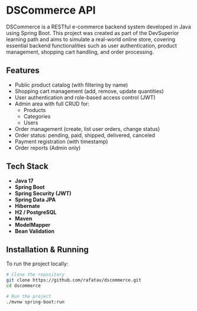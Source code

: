 # DSCommerce API

DSCommerce is a RESTful e-commerce backend system developed in Java using Spring Boot. This project was created as part of the DevSuperior learning path and aims to simulate a real-world online store, covering essential backend functionalities such as user authentication, product management, shopping cart handling, and order processing.

## Features

- Public product catalog (with filtering by name)
- Shopping cart management (add, remove, update quantities)
- User authentication and role-based access control (JWT)
- Admin area with full CRUD for:
  - Products
  - Categories
  - Users
- Order management (create, list user orders, change status)
- Order status: pending, paid, shipped, delivered, canceled
- Payment registration (with timestamp)
- Order reports (Admin only)

## Tech Stack

- **Java 17**
- **Spring Boot**
- **Spring Security (JWT)**
- **Spring Data JPA**
- **Hibernate**
- **H2 / PostgreSQL**
- **Maven**
- **ModelMapper**
- **Bean Validation**

## Installation & Running

To run the project locally:

```bash
# Clone the repository
git clone https://github.com/rafatav/dscommerce.git
cd dscommerce

# Run the project
./mvnw spring-boot:run

